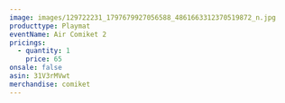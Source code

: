 ```yaml
---
image: images/129722231_1797679927056588_4861663312370519872_n.jpg
producttype: Playmat
eventName: Air Comiket 2
pricings:
  - quantity: 1
    price: 65
onsale: false
asin: 31V3rMVwt
merchandise: comiket
---
```


